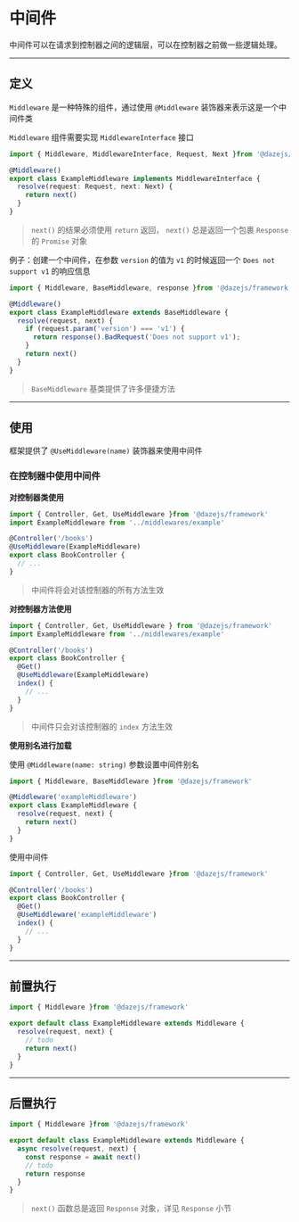 # 中间件

中间件可以在请求到控制器之间的逻辑层，可以在控制器之前做一些逻辑处理。

---

<!-- ![](./assets/middleware-1.png) -->

## 定义

`Middleware` 是一种特殊的组件，通过使用 `@Middleware` 装饰器来表示这是一个中间件类

`Middleware` 组件需要实现 `MiddlewareInterface` 接口

```ts
import { Middleware, MiddlewareInterface, Request, Next }from '@dazejs/framework'

@Middleware()
export class ExampleMiddleware implements MiddlewareInterface {
  resolve(request: Request, next: Next) {
    return next()
  }
}

```

> `next()` 的结果必须使用 `return` 返回， `next()` 总是返回一个包裹 `Response` 的 `Promise` 对象


例子：创建一个中间件，在参数 `version` 的值为 `v1` 的时候返回一个 `Does not support v1` 的响应信息

```ts
import { Middleware, BaseMiddleware, response }from '@dazejs/framework'

@Middleware()
export class ExampleMiddleware extends BaseMiddleware {
  resolve(request, next) {
    if (request.param('version') === 'v1') {
      return response().BadRequest('Does not support v1');
    }
    return next()
  }
}

```

> `BaseMiddleware` 基类提供了许多便捷方法

---


## 使用

框架提供了 `@UseMiddleware(name)` 装饰器来使用中间件

### 在控制器中使用中间件

**对控制器类使用**

```ts {5}
import { Controller, Get, UseMiddleware }from '@dazejs/framework'
import ExampleMiddleware from '../middlewares/example'

@Controller('/books')
@UseMiddleware(ExampleMiddleware)
export class BookController {
  // ...
}

```

> 中间件将会对该控制器的所有方法生效

**对控制器方法使用**

```ts {7}
import { Controller, Get, UseMiddleware } from '@dazejs/framework'
import ExampleMiddleware from '../middlewares/example'

@Controller('/books')
export class BookController {
  @Get()
  @UseMiddleware(ExampleMiddleware)
  index() {
    // ...
  }
}

```

> 中间件只会对该控制器的 `index` 方法生效

**使用别名进行加载**

使用 `@Middleware(name: string)` 参数设置中间件别名

```ts
import { Middleware, BaseMiddleware }from '@dazejs/framework'

@Middleware('exampleMiddleware')
export class ExampleMiddleware {
  resolve(request, next) {
    return next()
  }
}

```

使用中间件

```ts {7}
import { Controller, Get, UseMiddleware }from '@dazejs/framework'

@Controller('/books')
export class BookController {
  @Get()
  @UseMiddleware('exampleMiddleware')
  index() {
    // ...
  }
}

```

---

## 前置执行

```ts
import { Middleware }from '@dazejs/framework'

export default class ExampleMiddleware extends Middleware {
  resolve(request, next) {
    // todo
    return next()
  }
}

```

---

## 后置执行

```ts
import { Middleware }from '@dazejs/framework'

export default class ExampleMiddleware extends Middleware {
  async resolve(request, next) {
    const response = await next()
    // todo
    return response
  }
}

```

> `next()` 函数总是返回 `Response` 对象，详见 `Response` 小节

